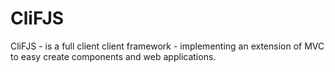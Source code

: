 CliFJS
======

CliFJS - is a full client client framework - implementing an extension of MVC to easy create components and web applications.
